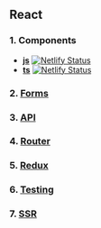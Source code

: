 ## React

### 1. **Components**
- **[js](https://github.com/Ligalaiz/react/tree/react-components)** [![Netlify Status](https://api.netlify.com/api/v1/badges/67b84707-c4b5-4376-9eb8-6727f0f7a3f3/deploy-status)](https://app.netlify.com/sites/react-components-task-by-ligalaiz/deploys)
- **[ts](https://github.com/Ligalaiz/react/tree/react-components-ts)** [![Netlify Status](https://api.netlify.com/api/v1/badges/db6133f5-d9c5-42a8-82a3-a7e642f98beb/deploy-status)](https://app.netlify.com/sites/ligalaiz-react-components-ts-stories/deploys)

### 2. **[Forms](https://github.com/Ligalaiz/react/tree/react-forms)**

### 3. **[API](https://github.com/Ligalaiz/react/tree/react-api)**

### 4. **[Router](https://github.com/Ligalaiz/react/tree/react-router)**

### 5. **[Redux](https://github.com/Ligalaiz/react/tree/react-redux-task)**

### 6. **[Testing](https://github.com/Ligalaiz/react/tree/react-testing)**

### 7. **[SSR](https://github.com/Ligalaiz/react/tree/react-ssr)**
